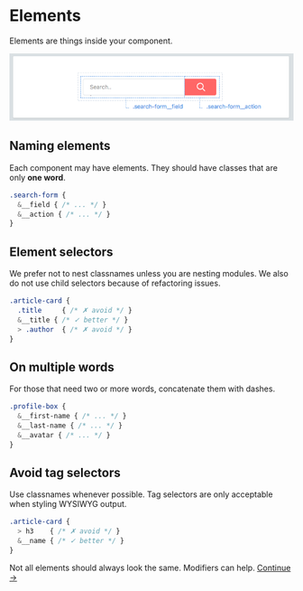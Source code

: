 # Elements

Elements are things inside your component.

![](images/component-elements.png)

## Naming elements
Each component may have elements. They should have classes that are only **one word**.

```scss
.search-form {
  &__field { /* ... */ }
  &__action { /* ... */ }
}
```

## Element selectors
We prefer not to nest classnames unless you are nesting modules. We also do not use child selectors because of refactoring issues.

```scss
.article-card {
  .title     { /* ✗ avoid */ }
  &__title { /* ✓ better */ }
  > .author  { /* ✗ avoid */ }
}
```

## On multiple words
For those that need two or more words, concatenate them with dashes.

```scss
.profile-box {
  &__first-name { /* ... */ }
  &__last-name { /* ... */ }
  &__avatar { /* ... */ }
}
```

## Avoid tag selectors
Use classnames whenever possible. Tag selectors are only acceptable when styling WYSIWYG output.

```scss
.article-card {
  > h3    { /* ✗ avoid */ }
  &__name { /* ✓ better */ }
}
```

Not all elements should always look the same. Modifiers can help.
[Continue →](modifiers.md)
<!-- {p:.pull-box} -->
